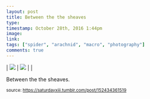 ```yaml
---
layout: post
title: Between the the sheaves
type: 
timestamp: October 28th, 2016 1:44pm
image: 
link: 
tags: ["spider", "arachnid", "macro", "photography"]
comments: true
---
```


| <img src="https://saturdayxiii.github.io/media/152434361519_0.jpg"/> | <img src="https://saturdayxiii.github.io/media/152434361519_1.jpg"/> |  |

Between the the sheaves.
 
  
<small>source: https://saturdayxiii.tumblr.com/post/152434361519</small>